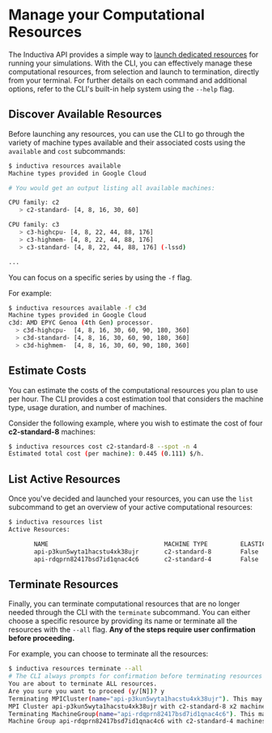 # Manage your Computational Resources

The Inductiva API provides a simple way to [launch dedicated resources](https://tutorials.inductiva.ai/how_to/manage_computational_resources.html) 
for running your simulations. With the CLI, you can effectively manage these 
computational resources, from selection and launch to termination, directly from 
your terminal. For further details on each command and additional options, refer 
to the CLI's built-in help system using the `--help` flag.

## Discover Available Resources

Before launching any resources, you can use the CLI to go through the variety 
of machine types available and their associated costs using the `available` and 
`cost` subcommands:

```bash
$ inductiva resources available
Machine types provided in Google Cloud

# You would get an output listing all available machines:

CPU family: c2
   > c2-standard- [4, 8, 16, 30, 60]                       

CPU family: c3
   > c3-highcpu- [4, 8, 22, 44, 88, 176] 
   > c3-highmem- [4, 8, 22, 44, 88, 176] 
   > c3-standard- [4, 8, 22, 44, 88, 176] (-lssd)                   

...

```

You can focus on a specific series by using the `-f` flag. 

For example:

```bash
$ inductiva resources available -f c3d
Machine types provided in Google Cloud
c3d: AMD EPYC Genoa (4th Gen) processor.
  > c3d-highcpu-  [4, 8, 16, 30, 60, 90, 180, 360]
  > c3d-standard- [4, 8, 16, 30, 60, 90, 180, 360]
  > c3d-highmem-  [4, 8, 16, 30, 60, 90, 180, 360]
```
## Estimate Costs

You can estimate the costs of the computational resources you plan to use per hour. 
The CLI provides a cost estimation tool that considers the machine type, usage duration, 
and number of machines.

Consider the following example, where you wish to estimate the cost of four **c2-standard-8** machines:

```bash
$ inductiva resources cost c2-standard-8 --spot -n 4
Estimated total cost (per machine): 0.445 (0.111) $/h.
```

## List Active Resources

Once you've decided and launched your resources, you can use the `list` subcommand 
to get an overview of your active computational resources:

```bash
$ inductiva resources list
Active Resources:

       NAME                                MACHINE TYPE         ELASTIC         TYPE           # MACHINES         DATA SIZE IN GB         SPOT         STARTED AT (UTC)
       api-p3kun5wyta1hacstu4xk38ujr       c2-standard-8        False           mpi            2                  10                      False        08 Feb, 12:59:10
       api-rdqprn82417bsd7id1qnac4c6       c2-standard-4        False           standard       16                 10                      False        08 Feb, 12:58:28
```

## Terminate Resources

Finally, you can terminate computational resources that are no longer needed through 
the CLI with the `terminate` subcommand. You can either choose a specific resource 
by providing its name or terminate all the resources with the `--all` flag. 
**Any of the steps require user confirmation before proceeding.** 

For example, you can choose to terminate all the resources:

```bash
$ inductiva resources terminate --all
# The CLI always prompts for confirmation before terminating resources
You are about to terminate ALL resources.
Are you sure you want to proceed (y/[N])? y
Terminating MPICluster(name="api-p3kun5wyta1hacstu4xk38ujr"). This may take a few minutes.
MPI Cluster api-p3kun5wyta1hacstu4xk38ujr with c2-standard-8 x2 machines successfully terminated in 0:01:10.
Terminating MachineGroup(name="api-rdqprn82417bsd7id1qnac4c6"). This may take a few minutes.
Machine Group api-rdqprn82417bsd7id1qnac4c6 with c2-standard-4 machines successfully terminated in 0:01:18.
```